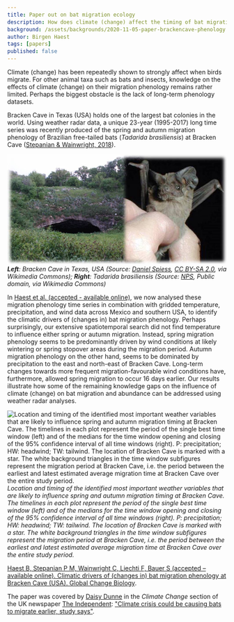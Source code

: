 ```yaml
---
title: Paper out on bat migration ecology
description: How does climate (change) affect the timing of bat migration at Bracken Cave (USA)?
background: /assets/backgrounds/2020-11-05-paper-brackencave-phenology.jpg
author: Birgen Haest
tags: [papers]
published: false
---
```


Climate (change) has been repeatedly shown to strongly affect when birds migrate. For other animal taxa such as bats and insects, knowledge on the effects of climate (change) on their migration phenology remains rather limited. Perhaps the biggest obstacle is the lack of long-term phenology datasets. 

Bracken Cave in Texas (USA) holds one of the largest bat colonies in the world. Using weather radar data, a unique 23-year (1995-2017) long time series was recently produced of the spring and autumn migration phenology of Brazilian free-tailed bats (*Tadarida brasiliensis*) at Bracken Cave ([Stepanian & Wainwright, 2018](https://doi.org/10.1111/gcb.14051)).

![Left: Bracken Cave in Texas, USA (Source: Daniel Spiess, CC BY-SA 2.0, via Wikimedia Commons); Right: Tadarida brasiliensis (Source: NPS, Public domain, via Wikimedia Commons)](/assets/images/2020-11-05-paper-brackencave-phenology-caveandbats.jpg)
_**Left**: Bracken Cave in Texas, USA (Source: [Daniel Spiess](https://commons.wikimedia.org/wiki/File:Bracken_Cave_Bats.jpg), [CC BY-SA 2.0](https://creativecommons.org/licenses/by-sa/2.0), via Wikimedia Commons); **Right**: Tadarida brasiliensis (Source: [NPS](https://commons.wikimedia.org/wiki/File:Tadarida_brasiliensis.jpg), Public domain, via Wikimedia Commons)_

In [Haest et al. (accepted - available online)](https://doi.org/10.1111/gcb.15433), we now analysed these migration phenology time series in combination with gridded temperature, precipitation, and wind data across Mexico and southern USA, to identify the climatic drivers of (changes in) bat migration phenology. Perhaps surprisingly, our extensive spatiotemporal search did not find temperature to influence either spring or autumn migration. Instead, spring migration phenology seems to be predominantly driven by wind conditions at likely wintering or spring stopover areas during the migration period. Autumn migration phenology on the other hand, seems to be dominated by precipitation to the east and north-east of Bracken Cave. Long-term changes towards more frequent migration-favourable wind conditions have, furthermore, allowed spring migration to occur 16 days earlier. Our results illustrate how some of the remaining knowledge gaps on the influence of climate (change) on bat migration and abundance can be addressed using weather radar analyses.  

![Location and timing of the identified most important weather variables that are likely to influence spring and autumn migration timing at Bracken Cave. The timelines in each plot represent the period of the single best time window (left) and of the medians for the time window opening and closing of the 95% confidence interval of all time windows (right). P: precipitation; HW: headwind; TW: tailwind. The location of Bracken Cave is marked with a star. The white background triangles in the time window subfigures represent the migration period at Bracken Cave, i.e. the period between the earliest and latest estimated average migration time at Bracken Cave over the entire study period.](/assets/images/2020-11-05-paper-brackencave-phenology-resultsmap.jpg)
_Location and timing of the identified most important weather variables that are likely to influence spring and autumn migration timing at Bracken Cave. The timelines in each plot represent the period of the single best time window (left) and of the medians for the time window opening and closing of the 95% confidence interval of all time windows (right). P: precipitation; HW: headwind; TW: tailwind. The location of Bracken Cave is marked with a star. The white background triangles in the time window subfigures represent the migration period at Bracken Cave, i.e. the period between the earliest and latest estimated average migration time at Bracken Cave over the entire study period._

[Haest B, Stepanian P M, Wainwright C, Liechti F, Bauer S (accepted – available online). Climatic drivers of (changes in) bat migration phenology at Bracken Cave (USA). Global Change Biology](https://doi.org/10.1111/gcb.15433).

The paper was covered by [Daisy Dunne](https://www.independent.co.uk/author/daisy-dunne) in the _Climate Change_ section of the UK newspaper [The Independent](https://www.independent.co.uk/): ["Climate crisis could be causing bats to migrate earlier, study says"](https://www.independent.co.uk/environment/climate-change/bat-migration-climate-change-us-b1722435.html).